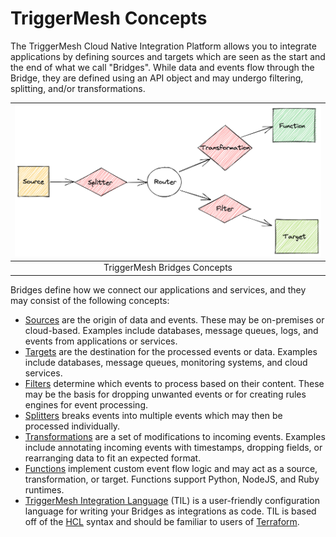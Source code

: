 # TriggerMesh Concepts

The TriggerMesh Cloud Native Integration Platform allows you to integrate applications by defining sources and targets which are seen as the start and the end of what we call "Bridges". While data and events flow through the Bridge, they are defined using an API object and may undergo filtering, splitting, and/or transformations.

| ![concepts.png](./assets/images/concepts.png) |
|:--:|
| TriggerMesh Bridges Concepts |

Bridges define how we connect our applications and services, and they may consist of the following concepts:

* [Sources](concepts/sources.md) are the origin of data and events. These may be on-premises or cloud-based. Examples include databases, message queues, logs, and events from applications or services.
* [Targets](concepts/targets.md) are the destination for the processed events or data. Examples include databases, message queues, monitoring systems, and cloud services.
* [Filters](concepts/routing.md) determine which events to process based on their content. These may be the basis for dropping unwanted events or for creating rules engines for event processing.
* [Splitters](concepts/routing.md) breaks events into multiple events which may then be processed individually.
* [Transformations](concepts/transformation.md) are a set of modifications to incoming events. Examples include annotating incoming events with timestamps, dropping fields, or rearranging data to fit an expected format.
* [Functions](concepts/functions.md) implement custom event flow logic and may act as a source, transformation, or target. Functions support Python, NodeJS, and Ruby runtimes.
* [TriggerMesh Integration Language](til/Introduction.md) (TIL) is a user-friendly configuration language for writing your Bridges as integrations as code. TIL is based off of the [HCL](https://github.com/hashicorp/hcl) syntax and should be familiar to users of [Terraform](https://terraform.io).
